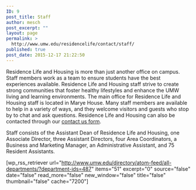 ```yaml
---
ID: 9
post_title: Staff
author: mesch
post_excerpt: ""
layout: page
permalink: >
  http://www.umw.edu/residencelife/contact/staff/
published: true
post_date: 2015-12-17 21:22:50
---
```

Residence Life and Housing is more than just another office on campus. Staff members work as a team to ensure students have the best experiences available. Residence Life and Housing staff strive to create strong communities that foster healthy lifestyles and enhance the UMW living and learning environments. The main office for Residence Life and Housing staff is located in Marye House. Many staff members are available to help in a variety of ways, and they welcome visitors and guests who stop by to chat and ask questions. Residence Life and Housing can also be contacted through our <a href="http://www.umw.edu/residencelife/contact/">contact us form</a>.

Staff consists of the Assistant Dean of Residence Life and Housing, one Associate Director, three Assistant Directors, four Area Coordinators, a Business and Marketing Manager, an Administrative Assistant, and 75 Resident Assistants.

[wp_rss_retriever url="http://www.umw.edu/directory/atom-feed/all-departments/?department-ids=487" items="51" excerpt="0" source="false" date="false" read_more="false" new_window="false" title="false" thumbnail="false" cache="7200"]